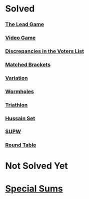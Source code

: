 # Solved

### [The Lead Game](https://www.codechef.com/problems/TLG)

### [Video Game](https://www.codechef.com/ZCOPRAC/problems/ZCO14001/)

### [Discrepancies in the Voters List](https://www.codechef.com/problems/VOTERS)

### [Matched Brackets](https://www.codechef.com/ZCOPRAC/problems/ZCO12001)

### [Variation](https://www.codechef.com/ZCOPRAC/problems/ZCO15002)

### [Wormholes](https://www.codechef.com/ZCOPRAC/problems/ZCO12002)

### [Triathlon](https://www.codechef.com/INOIPRAC/problems/INOI1201)

### [Hussain Set](https://www.codechef.com/problems/COOK82C)

### [SUPW](https://www.codechef.com/ZCOPRAC/problems/ZCO14002)

### [Round Table](https://www.codechef.com/ZCOPRAC/problems/ZCO12004)

# Not Solved Yet

# [Special Sums](https://www.codechef.com/INOIPRAC/problems/INOI1501)
